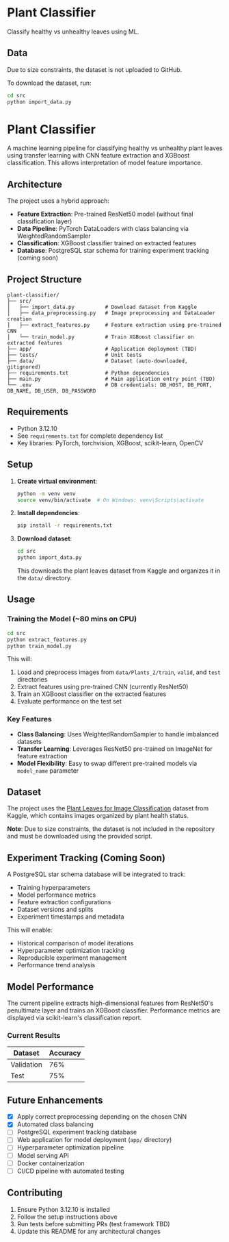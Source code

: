 # Plant Classifier

Classify healthy vs unhealthy leaves using ML.

## Data

Due to size constraints, the dataset is not uploaded to GitHub.

To download the dataset, run:

```bash
cd src
python import_data.py
```

# Plant Classifier

A machine learning pipeline for classifying healthy vs unhealthy plant leaves using transfer learning with CNN feature extraction and XGBoost classification. This allows interpretation of model feature importance.

## Architecture

The project uses a hybrid approach:
- **Feature Extraction**: Pre-trained ResNet50 model (without final classification layer)
- **Data Pipeline**: PyTorch DataLoaders with class balancing via WeightedRandomSampler
- **Classification**: XGBoost classifier trained on extracted features
- **Database**: PostgreSQL star schema for training experiment tracking (coming soon)

## Project Structure

```
plant-classifier/
├── src/
│   ├── import_data.py          # Download dataset from Kaggle
│   ├── data_preprocessing.py   # Image preprocessing and DataLoader creation
│   ├── extract_features.py     # Feature extraction using pre-trained CNN
│   └── train_model.py          # Train XGBoost classifier on extracted features
├── app/                        # Application deployment (TBD)
├── tests/                      # Unit tests
├── data/                       # Dataset (auto-downloaded, gitignored)
├── requirements.txt            # Python dependencies
├── main.py                     # Main application entry point (TBD)
└── .env                        # DB credentials: DB_HOST, DB_PORT, DB_NAME, DB_USER, DB_PASSWORD
```

## Requirements

- Python 3.12.10
- See `requirements.txt` for complete dependency list
- Key libraries: PyTorch, torchvision, XGBoost, scikit-learn, OpenCV

## Setup

1. **Create virtual environment**:
   ```bash
   python -m venv venv
   source venv/bin/activate  # On Windows: venv\Scripts\activate
   ```

2. **Install dependencies**:
   ```bash
   pip install -r requirements.txt
   ```

3. **Download dataset**:
   ```bash
   cd src
   python import_data.py
   ```
   This downloads the plant leaves dataset from Kaggle and organizes it in the `data/` directory.

## Usage

### Training the Model (~80 mins on CPU)

```bash
cd src
python extract_features.py
python train_model.py
```

This will:
1. Load and preprocess images from `data/Plants_2/train`, `valid`, and `test` directories
2. Extract features using pre-trained CNN (currently ResNet50)
3. Train an XGBoost classifier on the extracted features
4. Evaluate performance on the test set

### Key Features

- **Class Balancing**: Uses WeightedRandomSampler to handle imbalanced datasets
- **Transfer Learning**: Leverages ResNet50 pre-trained on ImageNet for feature extraction
- **Model Flexibility**: Easy to swap different pre-trained models via `model_name` parameter

## Dataset

The project uses the [Plant Leaves for Image Classification](https://www.kaggle.com/datasets/csafrit2/plant-leaves-for-image-classification) dataset from Kaggle, which contains images organized by plant health status.

**Note**: Due to size constraints, the dataset is not included in the repository and must be downloaded using the provided script.

## Experiment Tracking (Coming Soon)

A PostgreSQL star schema database will be integrated to track:
- Training hyperparameters
- Model performance metrics
- Feature extraction configurations
- Dataset versions and splits
- Experiment timestamps and metadata

This will enable:
- Historical comparison of model iterations
- Hyperparameter optimization tracking
- Reproducible experiment management
- Performance trend analysis

## Model Performance

The current pipeline extracts high-dimensional features from ResNet50's penultimate layer and trains an XGBoost classifier. Performance metrics are displayed via scikit-learn's classification report.

### Current Results

| Dataset | Accuracy | 
|---------|----------|
| Validation | 76%   |  
| Test | 75% | 
## Future Enhancements

- [x] Apply correct preprocessing depending on the chosen CNN
- [x] Automated class balancing
- [ ] PostgreSQL experiment tracking database
- [ ] Web application for model deployment (`app/` directory)
- [ ] Hyperparameter optimization pipeline
- [ ] Model serving API
- [ ] Docker containerization
- [ ] CI/CD pipeline with automated testing

## Contributing

1. Ensure Python 3.12.10 is installed
2. Follow the setup instructions above
3. Run tests before submitting PRs (test framework TBD)
4. Update this README for any architectural changes